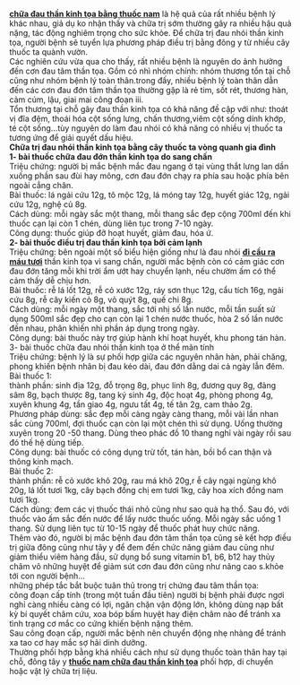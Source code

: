 <p><a href="http://tribenhdongy.com/bai-thuoc-nam-chua-dau-kinh-toa-hieu-qua/"><strong>chữa đau thần kinh tọa bằng thuốc nam</strong></a>&nbsp;là hệ quả của rất nhiều bệnh lý khác nhau, giả dụ ko nhận thấy và chữa trị sớm thường gây ra nhiều hậu quả nặng, tác động nghiêm trọng cho sức khỏe. Để chữa trị đau nhói thần kinh tọa, người bệnh sẽ tuyển lựa phương pháp điều trị bằng đông y từ nhiều cây thuốc ta quành vườn.<br />
Các nghiên cứu vừa qua cho thấy, rất nhiều bệnh là nguyên do ảnh hưởng đến cơn đau tâm thần tọa. Gồm có nhì nhóm chính: nhóm thương tổn tại chỗ cũng như nhóm bệnh lý toàn thân.trong đấy, nhiều bệnh lý toàn thân dẫn đến các cơn đau đớn tâm thần tọa thường gặp là rẻ tim, sốt rét, thương hàn, cảm cúm, lậu, giai mai công đoạn iii.<br />
Tổn thương tại chỗ gây đau thần kinh tọa có khả năng đề cập với như: thoát vị đĩa đệm, thoái hóa cột sống lưng, chấn thương,viêm cột sống dính khớp, té cột sống&hellip;tùy nguyên do làm đau nhói có khả năng có nhiều vị thuốc ta tương ứng để giải quyết dấu hiệu.<br />
<strong>Chữa trị đau nhói thần kinh tọa bằng cây thuốc ta vòng quanh gia đình</strong><br />
<strong>1- bài thuốc chữa đau đớn thần kinh tọa do sang chấn</strong><br />
Triệu chứng: người bị mắc bệnh mắc đau ngang ở tại vùng thắt lưng lan dần xuống phần sau đùi hay mông, cơn đau đớn chạy ra phía sau hoặc phía bên ngoài cẳng chân.<br />
Bài thuốc: lá ngải cứu 12g, tô mộc 12g, lá móng tay 12g, huyết giác 12g, ngải cứu 12g, nghệ củ 8g.<br />
Cách dùng: mỗi ngày sắc một thang, mỗi thang sắc đẹp cộng 700ml đến khi thuốc cạn lại còn 1 chén, dùng liên tục trong 7-10 ngày.<br />
Công dụng: thuốc giúp đỡ hoạt huyết, giảm đau, hóa ứ.<br />
<strong>2- bài thuốc điều trị đau thần kinh tọa bởi cảm lạnh</strong><br />
Triệu chứng: bên ngoài một số biểu hiện giống như là đau nhói <a href="http://tribenhdongy.com/di-cau-ra-mau-la-benh-gi/"><strong>đi cầu ra máu tươi</strong></a>&nbsp;thần kinh tọa vì sang chấn, người mắc bệnh còn có cảm giác cơn đau đớn tăng mỗi khi trời ẩm ướt hay chuyển lạnh, nếu chườm ấm có thể cảm thấy dễ chịu hơn.<br />
Bài thuốc: rễ lá lốt 12g, rễ cỏ xước 12g, ráy sơn thục 12g, cẩu tích 16g, ngải cứu 8g, rễ cây kiến cò 8g, vỏ quýt 8g, quế chi 8g.<br />
Cách dùng: mỗi ngày một thang, sắc tới nhị số lần nước, mỗi tần suất sử dụng 500ml sắc đẹp cho cạn còn lại 1 chén nước thuốc, hòa 2 số lần nước đến nhau, phân khiến nhì phần áp dụng trong ngày.<br />
Công dụng: bài thuốc này trợ giúp hành khí hoạt huyết, khu phong tán hàn.<br />
3- bài thuốc chữa đau nhói thần kinh tọa ở thể mãn tính<br />
Triệu chứng: bệnh lý là sự phối hợp giữa các nguyên nhân hàn, phải chăng, phong khiến bệnh nhân bị đau kéo dài, đau đớn dằng dai cả ngày lẫn đêm.<br />
Bài thuốc 1:<br />
thành phần: sinh địa 12g, đỗ trọng 8g, phục linh 8g, đương quy 8g, đảng sâm 8g, bạch thược 8g, tang ký sinh 4g, độc hoạt 4g, phòng phong 4g, xuyên khung 4g, tần giao 4g, ngưu tất 4g, tế tân 2g, cam thảo 2g.<br />
Phương pháp dùng: sắc đẹp mỗi càng ngày càng thang, mỗi vài lần nhan sắc cùng 700ml, đợi thuốc cạn còn lại một chén thì sử dụng. Uống thường xuyên trong 20 -50 thang. Dùng theo phác đồ 10 thang nghỉ vài ngày rồi sau đó thế hệ dùng tiếp.<br />
Công dụng: bài thuốc có công dụng trừ tốt, tán hàn, bồi bổ can thận và thông kinh mạch.<br />
Bài thuốc 2:<br />
thành phần: rễ cỏ xước khô 20g, rau má khô 20g,r ễ cây ngại ngùng khô 20g, lá lốt tươi 1kg, cây bạch đồng chị em tươi 1kg, cây hoa xích đồng nam tươi 1kg.<br />
Cách dùng: đem các vị thuốc thái nhỏ cũng như sao quà hạ thổ. Sau đó, với thuốc vào ấm sắc đến nước để lấy nước thuốc uống. Mỗi ngày sắc uống 1 thang. Sử dụng liên tục từ 10-15 ngày để thuốc phát huy chức năng.<br />
Thêm vào đó, người bị mắc bệnh đau đớn tâm thần tọa cũng sẽ kết hợp điều trị giữa đông cũng như tây y để đem đến chức năng giảm đau cũng như giảm thiểu viêm hàng đầu, sử dụng bổ sung vitamin b1, b6, b12 hay thủy châm vô những huyệt để giảm sút cơn đau đớn cũng như nâng cao s.khỏe tới con người bệnh&hellip;<br />
những phép tắc bắt buộc tuân thủ trong trị chứng đau tâm thần tọa:<br />
công đoạn cấp tính (trong một tuần đầu tiên) người bị bệnh phải được ngơi nghỉ càng nhiều càng có lợi, ngăn chặn vận động lớn, không dùng nạp bất kỳ bí quyết châm cứu, xoa bóp bấm huyệt hay điện châm nào để tránh xa tình trạng cơ mắc co cứng khiến bệnh nặng thêm.<br />
Sau công đoạn cấp, người mắc bệnh nên chuyển động nhẹ nhàng để tránh xa tao cơ hay mắc sợ hãi dinh dưỡng.<br />
Thường phối hợp bằng khá nhiều cách như sử dụng thuốc toàn thân hay tại chỗ, đông tây y <a href="http://tribenhdongy.com/bai-thuoc-nam-chua-dau-kinh-toa-hieu-qua/"><strong>thuốc nam chữa đau thần kinh tọa</strong></a>&nbsp;phối hợp, di chuyển hoặc vật lý chữa trị liệu.</p>
